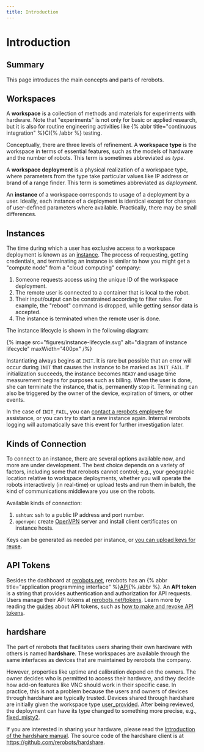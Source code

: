 ```yaml
---
title: Introduction
---
```


# Introduction

## Summary

This page introduces the main concepts and parts of rerobots.

## Workspaces

A **workspace** is a collection of methods and materials for
experiments with hardware. Note that "experiments" is not only for basic or applied
research, but it is also for routine engineering activities like
{% abbr title="continuous integration" %}CI{% /abbr %} testing.

Conceptually, there are three levels of refinement. A **workspace type** is the
workspace in terms of essential features, such as the models of hardware and the
number of robots. This term is sometimes abbreviated as *type*.

A **workspace deployment** is a physical realization of a workspace type, where
parameters from the type take particular values like IP address or brand of a
range finder. This term is sometimes abbreviated as *deployment*.

An **instance** of a workspace corresponds to usage of a deployment by a
user. Ideally, each instance of a deployment is identical except for changes of
user-defined parameters where available. Practically, there may be small
differences.

## Instances

The time during which a user has exclusive access to a workspace deployment is
known as an [instance](/intro).  The process of
requesting, getting credentials, and terminating an instance is similar to how
you might get a "compute node" from a "cloud computing" company:

1. Someone requests access using the unique ID of the workspace deployment.
2. The remote user is connected to a container that is local to the robot.
3. Their input/output can be constrained according to filter rules. For example,
   the "reboot" command is dropped, while getting sensor data is accepted.
4. The instance is terminated when the remote user is done.

The instance lifecycle is shown in the following diagram:

{% image src="figures/instance-lifecycle.svg" alt="diagram of instance lifecycle" maxWidth="400px" /%}

Instantiating always begins at `INIT`. It is rare but possible that an error
will occur during `INIT` that causes the instance to be marked as `INIT_FAIL`.
If initialization succeeds, the instance becomes `READY` and usage time
measurement begins for purposes such as billing. When the user is done, she can
terminate the instance, that is, permanently stop it. Terminating can also be
triggered by the owner of the device, expiration of timers, or other events.

In the case of `INIT_FAIL`, you can [contact a rerobots
employee](https://rerobots.net/contact) for assistance, or you can try to
start a new instance again. Internal rerobots logging will
automatically save this event for further investigation later.

## Kinds of Connection

To connect to an instance, there are several options available now, and more are
under development. The best choice depends on a variety of factors, including
some that rerobots cannot control; e.g., your geographic location relative to
workspace deployments, whether you will operate the robots interactively
(in real-time) or upload tests and run them in batch, the kind of communications
middleware you use on the robots.

Available kinds of connection:

1. `sshtun`: ssh to a public IP address and port number.
2. `openvpn`: create [OpenVPN](https://community.openvpn.net/) server and install client certificates on instance hosts.

Keys can be generated as needed per instance, or [you can upload keys for
reuse](/web/uploading-ssh-public-keys).

## API Tokens

Besides the dashboard at [rerobots.net](https://rerobots.net/), rerobots has an
{% abbr title="application programming interface" %}[API](/api-summary){% /abbr %}.
An **API token** is a string that provides
authentication and authorization for API requests.
Users manage their API tokens at [rerobots.net/tokens](https://rerobots.net/tokens).
Learn more by reading the [guides](/guides) about API tokens,
such as [how to make and revoke API tokens](/web/making-and-revoking-api-tokens).

## hardshare

The part of rerobots that facilitates users sharing their own hardware with
others is named **hardshare**. These workspaces are available through the same
interfaces as devices that are maintained by rerobots the company.

However, properties like uptime and calibration depend on the owners.
The owner decides who is permitted to access their hardware, and they decide how
add-on features like VNC should work in their specific case.
In practice, this is not a problem because the users and owners of devices
through hardshare are typically trusted.
Devices shared through hardshare are initially given the workspace type
[user_provided](/workspaces/user_provided). After being reviewed, the
deployment can have its type changed to something more precise, e.g.,
[fixed_misty2](/workspaces/fixed_misty2).

If you are interested in sharing your hardware,
please read the [Introduction of the hardshare manual](/hardshare/intro).
The source code of the hardshare client is at <https://github.com/rerobots/hardshare>.
